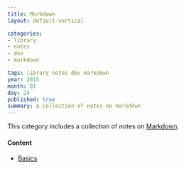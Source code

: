 ```yaml
---
title: Markdown
layout: default-vertical

categories:
- library
- notes
- dev
- markdown

tags: library notes dev markdown
year: 2015
month: 01
day: 24
published: true
summary: a collection of notes on markdown
---
```


This category includes a collection of notes on [Markdown](http://daringfireball.net/projects/markdown/).

#### Content
* [Basics](/library/notes/markdown-basics/)
